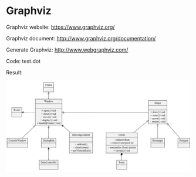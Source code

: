 # Graphviz

Graphviz website: https://www.graphviz.org/

Graphviz document: http://www.graphviz.org/documentation/

Generate Graphviz: http://www.webgraphviz.com/

Code: test.dot

Result:

![image](test.png)
